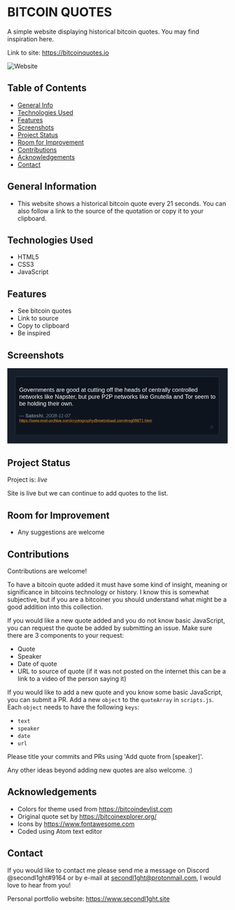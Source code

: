 # BITCOIN QUOTES

A simple website displaying historical bitcoin quotes. You may find inspiration here.

Link to site: https://bitcoinquotes.io

![Website](https://img.shields.io/website?style=flat-square&url=https%3A%2F%2Fbitcoinquotes.io)

## Table of Contents

-   [General Info](#general-information)
-   [Technologies Used](#technologies-used)
-   [Features](#features)
-   [Screenshots](#screenshots)
-   [Project Status](#project-status)
-   [Room for Improvement](#room-for-improvement)
-   [Contributions](#contributions)
-   [Acknowledgements](#acknowledgements)
-   [Contact](#contact)

## General Information

-   This website shows a historical bitcoin quote every 21 seconds. You can also follow a link to the source of the quotation or copy it to your clipboard.

## Technologies Used

-   HTML5
-   CSS3
-   JavaScript

## Features

-   See bitcoin quotes
-   Link to source
-   Copy to clipboard
-   Be inspired

## Screenshots

![screenshot](./screenshot.png)

## Project Status

Project is: _live_

Site is live but we can continue to add quotes to the list.

## Room for Improvement

-   Any suggestions are welcome

## Contributions

Contributions are welcome!

To have a bitcoin quote added it must have some kind of insight, meaning or significance in bitcoins technology or history. I know this is somewhat subjective, but if you are a bitcoiner you should understand what might be a good addition into this collection.

If you would like a new quote added and you do not know basic JavaScript, you can request the quote be added by submitting an issue. Make sure there are 3 components to your request:
- Quote
- Speaker
- Date of quote
- URL to source of quote (if it was not posted on the internet this can be a link to a video of the person saying it)

If you would like to add a new quote and you know some basic JavaScript, you can submit a PR. Add a new `object` to the `quoteArray` in `scripts.js`. Each `object` needs to have the following `keys`:
- `text`
- `speaker`
- `date`
- `url`

Please title your commits and PRs using 'Add quote from [speaker]'.

Any other ideas beyond adding new quotes are also welcome. :)

## Acknowledgements

-   Colors for theme used from https://bitcoindevlist.com
-   Original quote set by https://bitcoinexplorer.org/
-   Icons by https://www.fontawesome.com
-   Coded using Atom text editor

## Contact

If you would like to contact me please send me a message on Discord @secondl1ght#9164 or by e-mail at secondl1ght@protonmail.com, I would love to hear from you!

Personal portfolio website: <https://www.secondl1ght.site>
